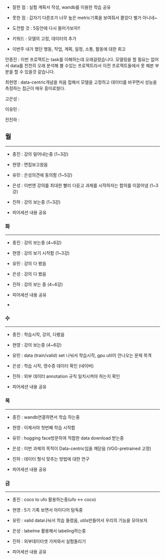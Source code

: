 - 잘한 점 : 실험 계획서 작성, wandb를 이용한 학습 공유

- 못한 점 : 갑자기 다른조가 너무 높은 metric기록을 보여줘서 쫄았다 별거 아니네~
    
- 도전할 것 : 5등안에 다시 들어가보자!!

- 키워드 : 모델의 고정, 데이터의 추가

- 이번주 내가 했던 행동, 작업, 계획, 일정, 소통, 활동에 대한 회고

안종진 : 이번 프로젝트는 task를 이해하는데 오래걸렸습니다. 모델링을 할 필요는 없어서 data를 천천히 오래 분석해 볼 수있는 프로젝트라서 이전 프로젝트들에서 못 해본 부분을 할 수 있을것 같습니다.

최현영 : data-centric개념을 처음 접해서 모델을 고정하고 데이터를 바꾸면서 성능을 측정하는 접근이 매우 흥미로웠다.

고은성 : 

이유민 : 

전진하 :

## 월

---

- 종진 : 강의 밀어내는중 (1~3강)
- 현영 : 면접보고왔음
- 유민 : 은성의견에 동의함 (1~5강)
- 은성 : 이번엔 강의를 최대한 빨리 다듣고 과제를 시작하자는 합의를 이끌어냄 (1~3강)
- 진하 : 강의 보는중 (1~3강)

- 피어세션 내용 공유

### 화

---

- 종진 : 강의 보는중 (4~6강)
- 현영 : 강의 보기 시작함 (1~3강)
- 유민 : 강의 다 봤음 
- 은성 : 강의 다 봤음
- 진하 : 강의 보는 중 (4~6강)

- 피어세션 내용 공유
- 
### 수

---

- 종진 : 학습시작, 강의, 다봤음
- 현영 : 강의 보는중 (4~6강)
- 유민 : data (train/valid) set 나눠서 학습시작, gpu util이 안나오는 문제 목격
- 은성 : 학습 시작, 영수증 데이터 확인 (네이버)
- 진하 : 외부 데이터 annotation 규칙 일치시켜야 하는지 확인

- 피어세션 내용 공유

### 목

---

- 종진 : wandb연결하면서 학습 하는중
- 현영 : 이제서야 첫번째 학습 시작함
- 유민 : hugging face방문하여 적합한 data download 받는중
- 은성 : 이번 과제의 목적이 Data-centric임을 깨닫음 (VGG-pretrained 고정)
- 진하 : 데이터 형식 맞추는 방법에 대한 연구

- 피어세션 내용 공유

### 금

---

- 종진 : coco to ufo 활용하는중(ufo <-> coco)
- 현영 : 5기 기록 보면서 아이디어 탐독중
- 유민 : valid data나눠서 학습 돌렸음, utils만들어서 우리의 기능을 모아보자
- 은성 : labelme 활용해서 labeling하는중
- 진하 : 외부데이터셋 가져와서 실험돌리기

- 피어세션 내용 공유
